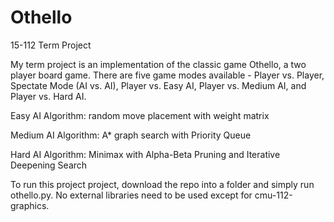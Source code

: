 # Othello
15-112 Term Project

My term project is an implementation of the classic game Othello, a two player board game. There are five game modes available - Player vs. Player, Spectate Mode (AI vs. AI), Player vs. Easy AI, Player vs. Medium AI, and Player vs. Hard AI. 

Easy AI Algorithm:  random move placement with weight matrix

Medium AI Algorithm: A* graph search with Priority Queue

Hard AI Algorithm: Minimax with Alpha-Beta Pruning and Iterative Deepening Search

To run this project project, download the repo into a folder and simply run othello.py. No external libraries need to be used except for cmu-112-graphics. 
